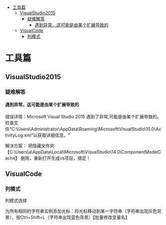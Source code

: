 <!-- TOC -->

- [工具篇](#工具篇)
    - [VisualStudio2015](#visualstudio2015)
        - [疑难解答](#疑难解答)
            - [遇到异常，这可能是由某个扩展导致的](#遇到异常这可能是由某个扩展导致的)
    - [VisualCode](#visualcode)
        - [列模式](#列模式)

<!-- /TOC -->

<a id="markdown-工具篇" name="工具篇"></a>
# 工具篇

<a id="markdown-visualstudio2015" name="visualstudio2015"></a>
## VisualStudio2015

<a id="markdown-疑难解答" name="疑难解答"></a>
### 疑难解答
<a id="markdown-遇到异常这可能是由某个扩展导致的" name="遇到异常这可能是由某个扩展导致的"></a>
#### 遇到异常，这可能是由某个扩展导致的

错误详情：Microsoft Visual Studio 2015 遇到了异常,可能是由某个扩展导致的。检查文件"C:\Users\Administrator\AppData\Roaming\Microsoft\VisualStudio\10.0\ActivityLog.xml”以获取详细信息。"

解决方案：
把隐藏文件夹【C:\Users\a\AppData\Local\Microsoft\VisualStudio\14.0\ComponentModelCache】 删除，重新打开生成vs项目，搞定！

<a id="markdown-visualcode" name="visualcode"></a>
## VisualCode

<a id="markdown-列模式" name="列模式"></a>
### 列模式
列模式选择

为所有相同的字符串实例添加光标：将光标移动到某一字符串（字符串出现灰色背景），按Ctrl+Shift+L（字符串出现蓝色背景）【批量修改变量名】



